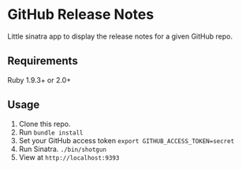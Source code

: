# GitHub Release Notes

Little sinatra app to display the release notes for a given GitHub repo.

## Requirements

Ruby 1.9.3+ or 2.0+

## Usage

1. Clone this repo.
1. Run `bundle install`
1. Set your GitHub access token `export GITHUB_ACCESS_TOKEN=secret`
1. Run Sinatra. `./bin/shotgun`
1. View at `http://localhost:9393`
